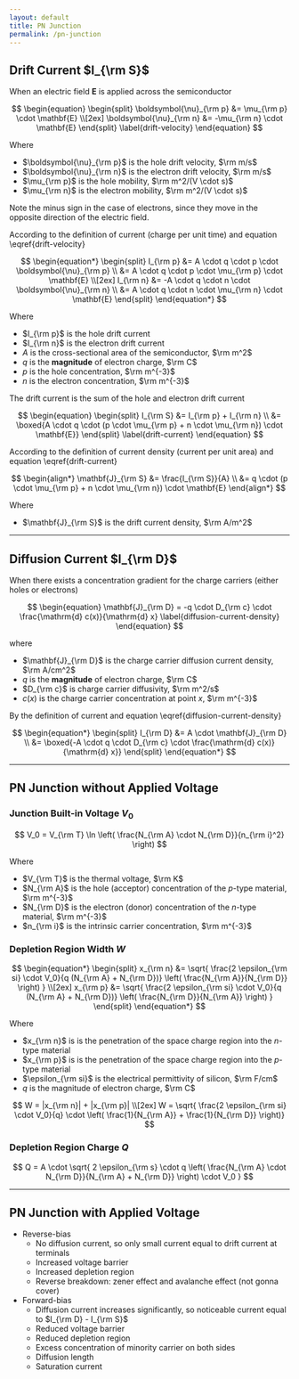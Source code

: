 ```yaml
---
layout: default
title: PN Junction
permalink: /pn-junction
---
```


## Drift Current $I_{\rm S}$

When an electric field $\mathbf{E}$ is applied across the semiconductor

$$
\begin{equation}
    \begin{split}
        \boldsymbol{\nu}_{\rm p} &= \mu_{\rm p} \cdot \mathbf{E} \\[2ex]
        \boldsymbol{\nu}_{\rm n} &= -\mu_{\rm n} \cdot \mathbf{E}
    \end{split}
    \label{drift-velocity}
\end{equation}
$$

Where
- $\boldsymbol{\nu}_{\rm p}$ is the hole drift velocity, $\rm m/s$
- $\boldsymbol{\nu}_{\rm n}$ is the electron drift velocity, $\rm m/s$
- $\mu_{\rm p}$ is the hole mobility, $\rm m^2/(V \cdot s)$
- $\mu_{\rm n}$ is the electron mobility, $\rm m^2/(V \cdot s)$

Note the minus sign in the case of electrons, since they move in the opposite direction of the electric field.

According to the definition of current (charge per unit time) and equation \eqref{drift-velocity}

$$
\begin{equation*}
    \begin{split}
        I_{\rm p} &= A \cdot q \cdot p \cdot \boldsymbol{\nu}_{\rm p} \\
                  &= A \cdot q \cdot p \cdot \mu_{\rm p} \cdot \mathbf{E} \\[2ex]
        I_{\rm n} &= -A \cdot q \cdot n \cdot \boldsymbol{\nu}_{\rm n} \\
                  &= A \cdot q \cdot n \cdot \mu_{\rm n} \cdot \mathbf{E}
    \end{split}
\end{equation*}
$$

Where
- $I_{\rm p}$ is the hole drift current
- $I_{\rm n}$ is the electron drift current
- $A$ is the cross-sectional area of the semiconductor, $\rm m^2$
- $q$ is the **magnitude** of electron charge, $\rm C$
- $p$ is the hole concentration, $\rm m^{-3}$
- $n$ is the electron concentration, $\rm m^{-3}$

The drift current is the sum of the hole and electron drift current

$$
\begin{equation}
    \begin{split}
        I_{\rm S} &= I_{\rm p} + I_{\rm n} \\
                  &= \boxed{A \cdot q \cdot (p \cdot \mu_{\rm p} + n \cdot \mu_{\rm n}) \cdot \mathbf{E}}
    \end{split}
    \label{drift-current}
\end{equation}
$$

According to the definition of current density (current per unit area) and equation \eqref{drift-current}

$$
\begin{align*}
    \mathbf{J}_{\rm S} &= \frac{I_{\rm S}}{A} \\
                       &= q \cdot (p \cdot \mu_{\rm p} + n \cdot \mu_{\rm n}) \cdot \mathbf{E}
\end{align*}
$$

Where
- $\mathbf{J}_{\rm S}$ is the drift current density, $\rm A/m^2$

---

## Diffusion Current $I_{\rm D}$

When there exists a concentration gradient for the charge carriers (either holes or electrons)

$$
\begin{equation}
    \mathbf{J}_{\rm D} = -q \cdot D_{\rm c} \cdot \frac{\mathrm{d} c(x)}{\mathrm{d} x}
    \label{diffusion-current-density}
\end{equation}
$$

where
- $\mathbf{J}_{\rm D}$ is the charge carrier diffusion current density, $\rm A/cm^2$
- $q$ is the **magnitude** of electron charge, $\rm C$
- $D_{\rm c}$ is charge carrier diffusivity, $\rm m^2/s$
- $c(x)$ is the charge carrier concentration at point $x$, $\rm m^{-3}$

By the definition of current and equation \eqref{diffusion-current-density}

$$
\begin{equation*}
    \begin{split}
        I_{\rm D} &= A \cdot \mathbf{J}_{\rm D} \\
                  &= \boxed{-A \cdot q \cdot D_{\rm c} \cdot \frac{\mathrm{d} c(x)}{\mathrm{d} x}}
    \end{split}
\end{equation*}
$$

---

## PN Junction without Applied Voltage

### Junction Built-in Voltage $V_0$

$$
V_0 = V_{\rm T} \ln \left( \frac{N_{\rm A} \cdot N_{\rm D}}{n_{\rm i}^2} \right)
$$

Where
- $V_{\rm T}$ is the thermal voltage, $\rm K$
- $N_{\rm A}$ is the hole (acceptor) concentration of the *p*-type material, $\rm m^{-3}$
- $N_{\rm D}$ is the electron (donor) concentration of the *n*-type material, $\rm m^{-3}$
- $n_{\rm i}$ is the intrinsic carrier concentration, $\rm m^{-3}$

### Depletion Region Width $W$

$$
\begin{equation*}
    \begin{split}
        x_{\rm n} &= \sqrt{ \frac{2 \epsilon_{\rm si} \cdot V_0}{q (N_{\rm A} + N_{\rm D})} \left( \frac{N_{\rm A}}{N_{\rm D}} \right) } \\[2ex]
        x_{\rm p} &= \sqrt{ \frac{2 \epsilon_{\rm si} \cdot V_0}{q (N_{\rm A} + N_{\rm D})} \left( \frac{N_{\rm D}}{N_{\rm A}} \right) }
    \end{split}
\end{equation*}
$$

Where
- $x_{\rm n}$ is is the penetration of the space charge region into the *n*-type material
- $x_{\rm p}$ is is the penetration of the space charge region into the *p*-type material
- $\epsilon_{\rm si}$ is the electrical permittivity of silicon, $\rm F/cm$
- $q$ is the magnitude of electron charge, $\rm C$

$$
W = |x_{\rm n}| + |x_{\rm p}| \\[2ex]
W = \sqrt{ \frac{2 \epsilon_{\rm si} \cdot V_0}{q} \cdot \left( \frac{1}{N_{\rm A}} + \frac{1}{N_{\rm D}} \right)}
$$

### Depletion Region Charge $Q$

$$
Q = A \cdot \sqrt{ 2 \epsilon_{\rm s} \cdot q \left( \frac{N_{\rm A} \cdot N_{\rm D}}{N_{\rm A} + N_{\rm D}} \right) \cdot V_0 }
$$

---

## PN Junction with Applied Voltage
- Reverse-bias
    - No diffusion current, so only small current equal to drift current at terminals
    - Increased voltage barrier
    - Increased depletion region
    - Reverse breakdown: zener effect and avalanche effect (not gonna cover)
- Forward-bias
    - Diffusion current increases significantly, so noticeable current equal to $I_{\rm D} - I_{\rm S}$
    - Reduced voltage barrier
    - Reduced depletion region
    - Excess concentration of minority carrier on both sides
    - Diffusion length
    - Saturation current

